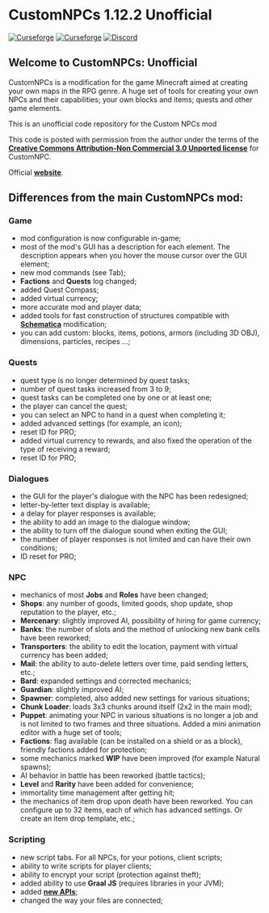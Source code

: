 # CustomNPCs 1.12.2 Unofficial

[![Curseforge](http://cf.way2muchnoise.eu/full_1086839_downloads.svg)](https://www.curseforge.com/minecraft/mc-mods/customnpcs-unofficial-from-betazavr/files/all?page=1&pageSize=20)  [![Curseforge](http://cf.way2muchnoise.eu/versions/For%20MC_1086839_all.svg)](https://www.curseforge.com/minecraft/mc-mods/customnpcs-unofficial-from-betazavr)  <a title="Join us on Discord!" href="https://discord.gg/RGb4JqE6Qz"><img src="https://img.shields.io/discord/558230575278981120?label=CNPCs Un%20Discord&amp;logo=Discord&amp;style=?flat" alt="Discord"/></a>

## Welcome to CustomNPCs: Unofficial

CustomNPCs is a modification for the game Minecraft aimed at creating your own maps in the RPG genre. A huge set of tools for creating your own NPCs and their capabilities; your own blocks and items; quests and other game elements.

This is an unofficial code repository for the Custom NPCs mod

This code is posted with permission from the author under the terms of the **[Creative Commons Attribution-Non Commercial 3.0 Unported license](http://creativecommons.org/licenses/by-nc/3.0/)** for CustomNPC.

Official **[website](https://www.kodevelopment.nl/minecraft/customnpcs)**.

## Differences from the main CustomNPCs mod:

### Game

* mod configuration is now configurable in-game;
* most of the mod's GUI has a description for each element. The description appears when you hover the mouse cursor over the GUI element;
* new mod commands (see Tab);
* **Factions** and **Quests** log changed;
* added Quest Compass;
* added virtual currency;
* more accurate mod and player data;
* added tools for fast construction of structures compatible with **[Schematica](https://www.curseforge.com/minecraft/mc-mods/schematica)** modification;
* you can add custom: blocks, items, potions, armors (including 3D OBJ), dimensions, particles, recipes ...;

### Quests

* quest type is no longer determined by quest tasks;
* number of quest tasks increased from 3 to 9;
* quest tasks can be completed one by one or at least one;
* the player can cancel the quest;
* you can select an NPC to hand in a quest when completing it;
* added advanced settings (for example, an icon);
* reset ID for PRO;
* added virtual currency to rewards, and also fixed the operation of the type of receiving a reward;
* reset ID for PRO;

### Dialogues

* the GUI for the player's dialogue with the NPC has been redesigned;
* letter-by-letter text display is available;
* a delay for player responses is available;
* the ability to add an image to the dialogue window;
* the ability to turn off the dialogue sound when exiting the GUI;
* the number of player responses is not limited and can have their own conditions;
* ID reset for PRO;

### NPC

* mechanics of most **Jobs** and **Roles** have been changed;
* **Shops**: any number of goods, limited goods, shop update, shop reputation to the player, etc.;
* **Mercenary**: slightly improved AI, possibility of hiring for game currency;
* **Banks**: the number of slots and the method of unlocking new bank cells have been reworked;
* **Transporters**: the ability to edit the location, payment with virtual currency has been added;
* **Mail**: the ability to auto-delete letters over time, paid sending letters, etc.;
* **Bard**: expanded settings and corrected mechanics;
* **Guardian**: slightly improved AI;
* **Spawner**: completed, also added new settings for various situations;
* **Chunk Loader**: loads 3x3 chunks around itself (2x2 in the main mod);
* **Puppet**: animating your NPC in various situations is no longer a job and is not limited to two frames and three situations. Added a mini animation editor with a huge set of tools;
* **Factions**: flag available (can be installed on a shield or as a block), friendly factions added for protection;
* some mechanics marked **WIP** have been improved (for example Natural spawns);
* AI behavior in battle has been reworked (battle tactics);
* **Level** and **Rarity** have been added for convenience;
* immortality time management after getting hit;
* the mechanics of item drop upon death have been reworked. You can configure up to 32 items, each of which has advanced settings. Or create an item drop template, etc.;

### Scripting

* new script tabs. For all NPCs, for your potions, client scripts;
* ability to write scripts for player clients;
* ability to encrypt your script (protection against theft);
* added ability to use **Graal JS** (requires libraries in your JVM);
* added **[new APIs](https://minecraft.fandom.com/ru/wiki/Custom_NPCs/Unoficial_API_1.12.2)**;
* changed the way your files are connected;
